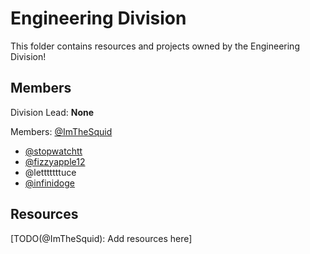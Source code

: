 # Engineering Division

This folder contains resources and projects owned by the Engineering Division!

## Members

Division Lead: **None**

Members: [@ImTheSquid](https://github.com/purduehackers/dark-forest/blob/main/people/organizers/imthesquid.md)
- [@stopwatchtt](https://github.com/purduehackers/dark-forest/blob/main/people/organizers/stopwatchtt.md)
- [@fizzyapple12](https://github.com/purduehackers/dark-forest/blob/main/people/organizers/fizzyapple12.md)
- @letttttttuce
- [@infinidoge](https://github.com/purduehackers/dark-forest/blob/main/people/organizers/infinidoge.md)

## Resources

[TODO(@ImTheSquid): Add resources here]
